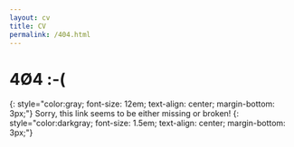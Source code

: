 ```yaml
---
layout: cv
title: CV
permalink: /404.html
---
```


#  4&#216;4 :-(
{: style="color:gray; font-size: 12em; text-align: center; margin-bottom: 3px;"}
Sorry, this link seems to be either missing or broken!
{: style="color:darkgray; font-size: 1.5em; text-align: center; margin-bottom: 3px;"}